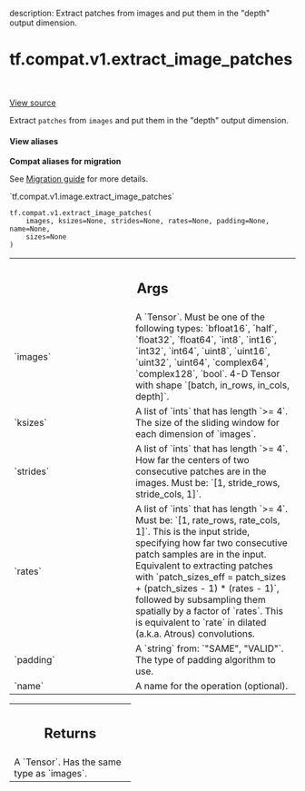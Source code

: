 description: Extract patches from images and put them in the "depth" output dimension.

<div itemscope itemtype="http://developers.google.com/ReferenceObject">
<meta itemprop="name" content="tf.compat.v1.extract_image_patches" />
<meta itemprop="path" content="Stable" />
</div>

# tf.compat.v1.extract_image_patches

<!-- Insert buttons and diff -->

<table class="tfo-notebook-buttons tfo-api nocontent" align="left">

</table>

<a target="_blank" href="/code/stable/tensorflow/python/ops/array_ops.py">View source</a>



Extract `patches` from `images` and put them in the "depth" output dimension.

<section class="expandable">
  <h4 class="showalways">View aliases</h4>
  <p>
<b>Compat aliases for migration</b>
<p>See
<a href="https://www.tensorflow.org/guide/migrate">Migration guide</a> for
more details.</p>
<p>`tf.compat.v1.image.extract_image_patches`</p>
</p>
</section>

<pre class="devsite-click-to-copy prettyprint lang-py tfo-signature-link">
<code>tf.compat.v1.extract_image_patches(
    images, ksizes=None, strides=None, rates=None, padding=None, name=None,
    sizes=None
)
</code></pre>



<!-- Placeholder for "Used in" -->


<!-- Tabular view -->
 <table class="responsive fixed orange">
<colgroup><col width="214px"><col></colgroup>
<tr><th colspan="2"><h2 class="add-link">Args</h2></th></tr>

<tr>
<td>
`images`
</td>
<td>
A `Tensor`. Must be one of the following types: `bfloat16`, `half`, `float32`, `float64`, `int8`, `int16`, `int32`, `int64`, `uint8`, `uint16`, `uint32`, `uint64`, `complex64`, `complex128`, `bool`.
4-D Tensor with shape `[batch, in_rows, in_cols, depth]`.
</td>
</tr><tr>
<td>
`ksizes`
</td>
<td>
A list of `ints` that has length `>= 4`.
The size of the sliding window for each dimension of `images`.
</td>
</tr><tr>
<td>
`strides`
</td>
<td>
A list of `ints` that has length `>= 4`.
How far the centers of two consecutive patches are in
the images. Must be: `[1, stride_rows, stride_cols, 1]`.
</td>
</tr><tr>
<td>
`rates`
</td>
<td>
A list of `ints` that has length `>= 4`.
Must be: `[1, rate_rows, rate_cols, 1]`. This is the
input stride, specifying how far two consecutive patch samples are in the
input. Equivalent to extracting patches with
`patch_sizes_eff = patch_sizes + (patch_sizes - 1) * (rates - 1)`, followed by
subsampling them spatially by a factor of `rates`. This is equivalent to
`rate` in dilated (a.k.a. Atrous) convolutions.
</td>
</tr><tr>
<td>
`padding`
</td>
<td>
A `string` from: `"SAME", "VALID"`.
The type of padding algorithm to use.
</td>
</tr><tr>
<td>
`name`
</td>
<td>
A name for the operation (optional).
</td>
</tr>
</table>



<!-- Tabular view -->
 <table class="responsive fixed orange">
<colgroup><col width="214px"><col></colgroup>
<tr><th colspan="2"><h2 class="add-link">Returns</h2></th></tr>
<tr class="alt">
<td colspan="2">
A `Tensor`. Has the same type as `images`.
</td>
</tr>

</table>

